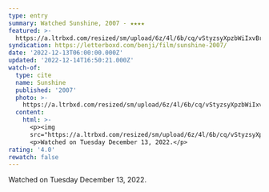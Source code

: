 ```yaml
---
type: entry
summary: Watched Sunshine, 2007 - ★★★★
featured: >-
  https://a.ltrbxd.com/resized/sm/upload/6z/4l/6b/cq/vStyzsyXpzbWiIxvBrmkdZ6ydk7-0-600-0-900-crop.jpg?v=d0228624f8
syndication: https://letterboxd.com/benji/film/sunshine-2007/
date: '2022-12-13T06:00:00.000Z'
updated: '2022-12-14T16:50:21.000Z'
watch-of:
  type: cite
  name: Sunshine
  published: '2007'
  photo: >-
    https://a.ltrbxd.com/resized/sm/upload/6z/4l/6b/cq/vStyzsyXpzbWiIxvBrmkdZ6ydk7-0-600-0-900-crop.jpg?v=d0228624f8
  content:
    html: >-
      <p><img
      src="https://a.ltrbxd.com/resized/sm/upload/6z/4l/6b/cq/vStyzsyXpzbWiIxvBrmkdZ6ydk7-0-600-0-900-crop.jpg?v=d0228624f8"/></p>
      <p>Watched on Tuesday December 13, 2022.</p>
rating: '4.0'
rewatch: false
---
```

Watched on Tuesday December 13, 2022.
